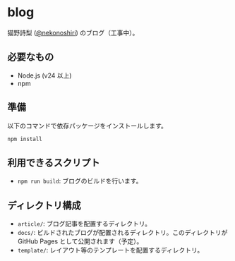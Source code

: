 # blog

猫野詩梨 ([@nekonoshiri](https://github.com/nekonoshiri)) のブログ（工事中）。

## 必要なもの

- Node.js (v24 以上)
- npm

## 準備

以下のコマンドで依存パッケージをインストールします。

```sh
npm install
```

## 利用できるスクリプト

- `npm run build`: ブログのビルドを行います。

## ディレクトリ構成

- `article/`: ブログ記事を配置するディレクトリ。
- `docs/`: ビルドされたブログが配置されるディレクトリ。このディレクトリが GitHub Pages として公開されます（予定）。
- `template/`: レイアウト等のテンプレートを配置するディレクトリ。
